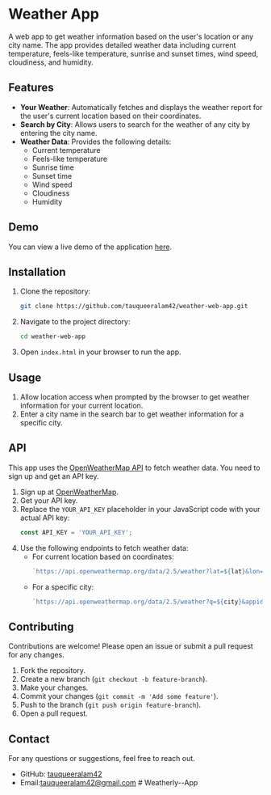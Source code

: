 
# Weather App

A web app to get weather information based on the user's location or any city name. The app provides detailed weather data including current temperature, feels-like temperature, sunrise and sunset times, wind speed, cloudiness, and humidity.

## Features

- **Your Weather**: Automatically fetches and displays the weather report for the user's current location based on their coordinates.
- **Search by City**: Allows users to search for the weather of any city by entering the city name.
- **Weather Data**: Provides the following details:
  - Current temperature
  - Feels-like temperature
  - Sunrise time
  - Sunset time
  - Wind speed
  - Cloudiness
  - Humidity

## Demo

You can view a live demo of the application [here](https://tauqueer-weather-app.netlify.app/).

## Installation

1. Clone the repository:
   ```sh
   git clone https://github.com/tauqueeralam42/weather-web-app.git
   ```
2. Navigate to the project directory:
   ```sh
   cd weather-web-app
   ```

3. Open `index.html` in your browser to run the app.

## Usage

1. Allow location access when prompted by the browser to get weather information for your current location.
2. Enter a city name in the search bar to get weather information for a specific city.

## API

This app uses the [OpenWeatherMap API](https://openweathermap.org/api) to fetch weather data. You need to sign up and get an API key.

1. Sign up at [OpenWeatherMap](https://home.openweathermap.org/users/sign_up).
2. Get your API key.
3. Replace the `YOUR_API_KEY` placeholder in your JavaScript code with your actual API key:
   ```javascript
   const API_KEY = 'YOUR_API_KEY';
   ```
4. Use the following endpoints to fetch weather data:
   - For current location based on coordinates:
     ```javascript
     `https://api.openweathermap.org/data/2.5/weather?lat=${lat}&lon=${lon}&appid=${API_KEY}&units=metric`
     ```
   - For a specific city:
     ```javascript
     `https://api.openweathermap.org/data/2.5/weather?q=${city}&appid=${API_KEY}&units=metric`
     ```

## Contributing

Contributions are welcome! Please open an issue or submit a pull request for any changes.

1. Fork the repository.
2. Create a new branch (`git checkout -b feature-branch`).
3. Make your changes.
4. Commit your changes (`git commit -m 'Add some feature'`).
5. Push to the branch (`git push origin feature-branch`).
6. Open a pull request.

## Contact

For any questions or suggestions, feel free to reach out.

- GitHub: [tauqueeralam42](https://github.com/tauqueeralam42)
- Email:tauqueeralam42@gmail.com
#   W e a t h e r l y - - A p p  
 